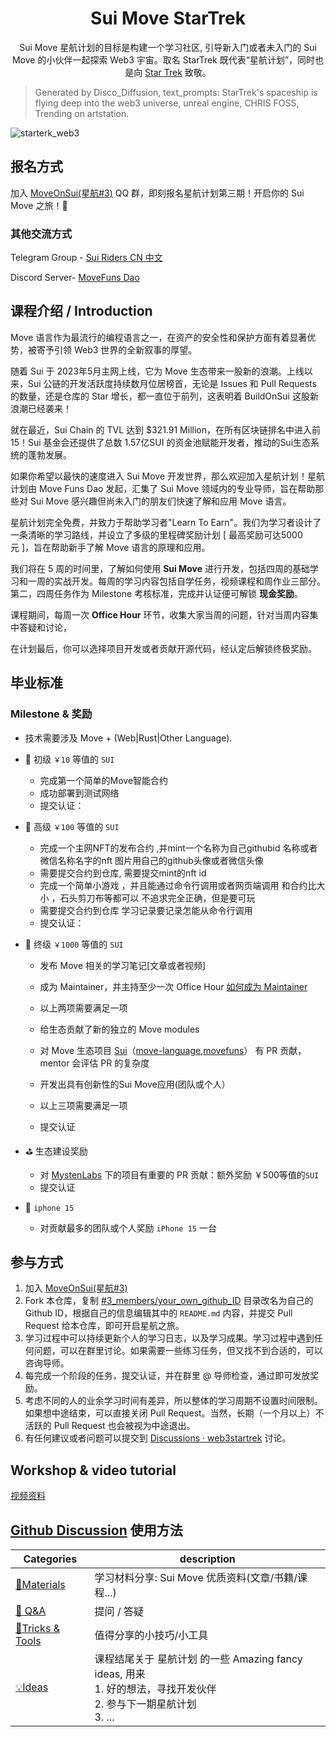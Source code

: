 <div align="center">
  <h1>Sui Move StarTrek</h1>
  <p>Sui Move 星航计划的目标是构建一个学习社区, 引导新入门或者未入门的 Sui Move 的小伙伴一起探索 Web3 宇宙。取名 StarTrek 既代表“星航计划”，同时也是向 <a href="https://en.wikipedia.org/wiki/Star_Trek">Star Trek<a> 致敬。</p>
</div>

> Generated by Disco_Diffusion, text_prompts:  StarTrek's spaceship is flying deep into the web3 universe, unreal engine, CHRIS FOSS, Trending on artstation.

![starterk_web3](https://raw.githubusercontent.com/movefuns/web3startrek/main/cover/starterk_web3.png)

## 报名方式

加入 [MoveOnSui(星航#3)](https://qm.qq.com/q/ULBeaQ9ws0) QQ 群，即刻报名星航计划第三期！开启你的 Sui Move 之旅！🚀

### 其他交流方式

Telegram Group - [Sui Riders CN 中文](https://t.me/sui_dev_cn)

Discord Server- [MoveFuns Dao](https://discord.gg/movefunsdao)

## 课程介绍 / Introduction

Move 语言作为最流行的编程语言之一，在资产的安全性和保护方面有着显著优势，被寄予引领 Web3 世界的全新叙事的厚望。

随着 Sui 于 2023年5月主网上线，它为 Move 生态带来一股新的浪潮。上线以来，Sui 公链的开发活跃度持续数月位居榜首，无论是 Issues 和 Pull Requests 的数量，还是仓库的 Star 增长，都一直位于前列，这表明着 BuildOnSui 这股新浪潮已经袭来！

就在最近，Sui Chain 的 TVL 达到 $321.91 Million，在所有区块链排名中进入前15！Sui 基金会还提供了总数 1.57亿SUI 的资金池赋能开发者，推动的Sui生态系统的蓬勃发展。

如果你希望以最快的速度进入 Sui Move 开发世界，那么欢迎加入星航计划！星航计划由 Move Funs Dao 发起，汇集了 Sui Move 领域内的专业导师，旨在帮助那些对 Sui Move 感兴趣但尚未入门的朋友们快速了解和应用 Move 语言。

星航计划完全免费，并致力于帮助学习者"Learn To Earn"。我们为学习者设计了一条清晰的学习路线，并设立了多级的里程碑奖励计划 [ 最高奖励可达5000元 ]，旨在帮助新手了解 Move 语言的原理和应用。

我们将在 5 周的时间里，了解如何使用 **Sui Move** 进行开发，包括四周的基础学习和一周的实战开发。每周的学习内容包括自学任务，视频课程和周作业三部分。第二，四周任务作为 Milestone 考核标准，完成并认证便可解锁 **现金奖励**。

课程期间，每周一次 **Office Hour** 环节，收集大家当周的问题，针对当周内容集中答疑和讨论，

在计划最后，你可以选择项目开发或者贡献开源代码，经认定后解锁终极奖励。

## 毕业标准

### Milestone & 奖励

- 技术需要涉及 Move + (Web|Rust|Other Language).

- 🥉 初级 `￥10` 等值的 `SUI`
  - 完成第一个简单的Move智能合约
  - 成功部署到测试网络
  - 提交认证：

- 🥈 高级 `￥100` 等值的 `SUI`
  - 完成一个主网NFT的发布合约 ,并mint一个名称为自己githubid 名称或者微信名称名字的nft 图片用自己的github头像或者微信头像
  - 需要提交合约到仓库, 需要提交mint的nft id
  - 完成一个简单小游戏 ，并且能通过命令行调用或者网页端调用 和合约比大小 ，石头剪刀布等都可以 不追求完全正确，但是要可玩
  - 需要提交合约到仓库 学习记录要记录怎能从命令行调用
  - 提交认证：

- 🏅 终级 `￥1000` 等值的 `SUI`
  - 发布 Move 相关的学习笔记[文章或者视频]
  - 成为 Maintainer，并主持至少一次 Office Hour [如何成为 Maintainer](https://www.notion.so/Maintainer-629b476e32d84f7da9faaeef40b3e259?pvs=21)
  - 以上两项需要满足一项

  - 给生态贡献了新的独立的 Move modules
  - 对 Move 生态项目 [Sui](https://github.com/MystenLabs/sui)（[move-language](https://github.com/move-language),[movefuns](https://github.com/movefuns)） 有 PR 贡献，mentor 会评估 PR 的复杂度
  - 开发出具有创新性的Sui Move应用(团队或个人）
  - 以上三项需要满足一项
  - 提交认证

- ⛳ 生态建设奖励
  - 对 [MystenLabs](https://github.com/MystenLabs) 下的项目有重要的 PR 贡献：额外奖励 ￥500等值的`SUI`
  - 提交认证

- 🍎 `iphone 15`
  - 对贡献最多的团队或个人奖励 `iPhone 15` 一台

## 参与方式

1. 加入 [MoveOnSui(星航#3)](https://qm.qq.com/q/ULBeaQ9ws0)
2. Fork 本仓库，复制 [#3_members/your_own_github_ID](./#3_members/your_own_github_ID/) 目录改名为自己的 Github ID，根据自己的信息编辑其中的 `README.md` 内容，并提交 Pull Request 给本仓库，即可开启星航之旅。
3. 学习过程中可以持续更新个人的学习日志，以及学习成果。学习过程中遇到任何问题，可以在群里讨论。如果需要一些练习任务，但又找不到合适的，可以咨询导师。
4. 每完成一个阶段的任务，提交认证，并在群里 @ 导师检查，通过即可发放奖励。
5. 考虑不同的人的业余学习时间有差异，所以整体的学习周期不设置时间限制。如果想中途结束，可以直接关闭 Pull Request。当然，长期（一个月以上）不活跃的 Pull Request 也会被视为中途退出。
6. 有任何建议或者问题可以提交到 [Discussions · web3startrek](https://github.com/movefuns/web3startrek/discussions) 讨论。

## Workshop & video tutorial

[视频资料](https://github.com/movefuns/SuiStartrek/blob/main/video.md)

## [Github Discussion](https://github.com/movefuns/SuiStartrek/discussions) 使用方法

| Categories                                                   | description                                                  |
| ------------------------------------------------------------ | ------------------------------------------------------------ |
| [🍪Materials](https://github.com/movefuns/SuiStartrek/discussions/categories/materials) | 学习材料分享:  Sui Move 优质资料(文章/书籍/课程...)    |
| [🙏 Q&A](https://github.com/movefuns/SuiStartrek/discussions/categories/q-a) | 提问 / 答疑                                                  |
| [🔧Tricks & Tools](https://github.com/movefuns/SuiStartrek/discussions/categories/tricks-tools) | 值得分享的小技巧/小工具<br /> |
| [💡Ideas](https://github.com/movefuns/SuiStartrek/discussions/categories/ideas) | 课程结尾关于 星航计划 的一些 Amazing fancy ideas, 用来<br />1. 好的想法，寻找开发伙伴 <br />2. 参与下一期星航计划 <br />3. ... |

